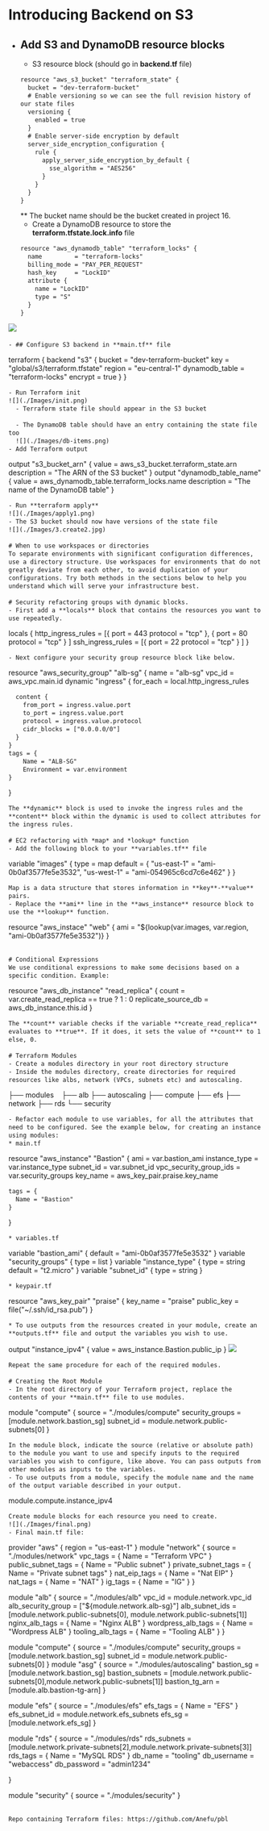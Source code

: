 # Introducing Backend on S3
- ## Add S3 and DynamoDB resource blocks
  - S3 resource block (should go in **backend.tf** file)
  ```
  resource "aws_s3_bucket" "terraform_state" {
    bucket = "dev-terraform-bucket"
    # Enable versioning so we can see the full revision history of our state files
    versioning {
      enabled = true
    }
    # Enable server-side encryption by default
    server_side_encryption_configuration {
      rule {
        apply_server_side_encryption_by_default {
          sse_algorithm = "AES256"
        }
      }
    }
  }
  ```
  ** The bucket name should be the bucket created in project 16.
  - Create a DynamoDB resource to store the **terraform.tfstate.lock.info** file
  ```
  resource "aws_dynamodb_table" "terraform_locks" {
    name         = "terraform-locks"
    billing_mode = "PAY_PER_REQUEST"
    hash_key     = "LockID"
    attribute {
      name = "LockID"
      type = "S"
    }
  }
![](./Images/dynamo.png)

  ```
- ## Configure S3 backend in **main.tf** file
  ```
  terraform {
    backend "s3" {
      bucket         = "dev-terraform-bucket"
      key            = "global/s3/terraform.tfstate"
      region         = "eu-central-1"
      dynamodb_table = "terraform-locks"
      encrypt        = true
    }
  }
  ```
  - Run Terraform init
  ![](./Images/init.png)
    - Terraform state file should appear in the S3 bucket
   
    - The DynamoDB table should have an entry containing the state file too
    ![](./Images/db-items.png)
  - Add Terraform output
  ```
  output "s3_bucket_arn" {
    value       = aws_s3_bucket.terraform_state.arn
    description = "The ARN of the S3 bucket"
  }
  output "dynamodb_table_name" {
    value       = aws_dynamodb_table.terraform_locks.name
    description = "The name of the DynamoDB table"
  }
  ```
  - Run **terraform apply**
  ![](./Images/apply1.png)
  - The S3 bucket should now have versions of the state file
  ![](./Images/3.create2.jpg)

# When to use workspaces or directories
To separate environments with significant configuration differences, use a directory structure. Use workspaces for environments that do not greatly deviate from each other, to avoid duplication of your configurations. Try both methods in the sections below to help you understand which will serve your infrastructure best.

# Security refactoring groups with dynamic blocks.
- First add a **locals** block that contains the resources you want to use repeatedly.
  ```
  locals {
    http_ingress_rules = [{
      port = 443
      protocol = "tcp"
    },
    {
      port = 80
      protocol = "tcp"
    }
    ]
    ssh_ingress_rules = [{
      port = 22
      protocol = "tcp"
    }
    ]
  }
  ```
- Next configure your security group resource block like below.
  ```
  resource "aws_security_group" "alb-sg" {
    name   = "alb-sg"
    vpc_id = aws_vpc.main.id
    dynamic "ingress" {
      for_each = local.http_ingress_rules

      content {
        from_port = ingress.value.port
        to_port = ingress.value.port
        protocol = ingress.value.protocol
        cidr_blocks = ["0.0.0.0/0"]
      }
    }
    tags = {
        Name = "ALB-SG"
        Environment = var.environment
    } 
  }
  ```
  The **dynamic** block is used to invoke the ingress rules and the **content** block within the dynamic is used to collect attributes for the ingress rules.

# EC2 refactoring with *map* and *lookup* function
- Add the following block to your **variables.tf** file
  ```
  variable "images" {
    type = map
    default = {
        "us-east-1" = "ami-0b0af3577fe5e3532",
        "us-west-1" = "ami-054965c6cd7c6e462"
    }
  }
  ```
  Map is a data structure that stores information in **key**-**value** pairs.
- Replace the **ami** line in the **aws_instance** resource block to use the **lookup** function.
  ```
  resource "aws_instace" "web" {
    ami  = "${lookup(var.images, var.region, "ami-0b0af3577fe5e3532")}
  }
  ```

# Conditional Expressions
We use conditional expressions to make some decisions based on a specific condition. Example:
```
resource "aws_db_instance" "read_replica" {
  count               = var.create_read_replica == true ? 1 : 0
  replicate_source_db = aws_db_instance.this.id
}
```
The **count** variable checks if the variable **create_read_replica** evaluates to **true**. If it does, it sets the value of **count** to 1 else, 0.

# Terraform Modules
- Create a modules directory in your root directory structure
- Inside the modules directory, create directories for required resources like albs, network (VPCs, subnets etc) and autoscaling.
  ```
  ├── modules
      ├── alb
      ├── autoscaling
      ├── compute
      ├── efs
      ├── network
      ├── rds
      └── security
  ```
- Refactor each module to use variables, for all the attributes that need to be configured. See the example below, for creating an instance using modules:
  * main.tf
  ```
  resource "aws_instance" "Bastion" {
    ami                         = var.bastion_ami
    instance_type               = var.instance_type
    subnet_id                   = var.subnet_id
    vpc_security_group_ids      = var.security_groups
    key_name                    = aws_key_pair.praise.key_name

    tags = {
      Name = "Bastion"
    }
  }
  ```
  * variables.tf
  ```
  variable "bastion_ami" {
    default = "ami-0b0af3577fe5e3532"
  }
  variable "security_groups" {
    type = list 
  }
  variable "instance_type" {
    type = string
    default = "t2.micro"
  }
  variable "subnet_id" {
    type = string
  }
  ```
  * keypair.tf
  ```
  resource "aws_key_pair" "praise" {
    key_name   = "praise"
    public_key = file("~/.ssh/id_rsa.pub")
  }
  ```
  * To use outputs from the resources created in your module, create an **outputs.tf** file and output the variables you wish to use.
  ```
  output "instance_ipv4" {
    value = aws_instance.Bastion.public_ip
  }
![](./Images/2.create.jpg)

  ```
  Repeat the same procedure for each of the required modules.

# Creating the Root Module
- In the root directory of your Terraform project, replace the contents of your **main.tf** file to use modules.
  ```
  module "compute" {
    source = "./modules/compute"
    security_groups = [module.network.bastion_sg]
    subnet_id = module.network.public-subnets[0]
  }
  ```
  In the module block, indicate the source (relative or absolute path) to the module you want to use and specify inputs to the required variables you wish to configure, like above. You can pass outputs from other modules as inputs to the variables.
- To use outputs from a module, specify the module name and the name of the output variable described in your output.
  ```
  module.compute.instance_ipv4
  ```
  Create module blocks for each resource you need to create.
![](./Images/final.png)
- Final main.tf file:
  ```
  provider "aws" {
    region = "us-east-1"
  }
  module "network" {
    source = "./modules/network"
    vpc_tags = {
        Name = "Terraform VPC"
    }
    public_subnet_tags = {
        Name = "Public subnet"
    }
    private_subnet_tags = {
        Name = "Private subnet tags"
    }
    nat_eip_tags = {
        Name = "Nat EIP"
    }
    nat_tags = {
        Name = "NAT"
    }
    ig_tags = {
        Name = "IG"
    }
  }

  module "alb" {
    source = "./modules/alb"
    vpc_id = module.network.vpc_id
    alb_security_group = ["${module.network.alb-sg}"]
    alb_subnet_ids = [module.network.public-subnets[0], module.network.public-subnets[1]]
    nginx_alb_tags = {
        Name = "Nginx ALB"
    }
    wordpress_alb_tags = {
        Name = "Wordpress ALB"
    }
    tooling_alb_tags = {
        Name = "Tooling ALB"
    }
  }

  module "compute" {
    source = "./modules/compute"
    security_groups = [module.network.bastion_sg]
    subnet_id = module.network.public-subnets[0]
  }
  module "asg" {
    source = "./modules/autoscaling"
    bastion_sg = [module.network.bastion_sg]
    bastion_subnets = [module.network.public-subnets[0],module.network.public-subnets[1]]
    bastion_tg_arn  = [module.alb.bastion-tg-arn]
  }

  module "efs" {
    source = "./modules/efs"
    efs_tags = {
        Name = "EFS"
    }
    efs_subnet_id = module.network.efs_subnets
    efs_sg = [module.network.efs_sg]
  }

  module "rds" {
    source = "./modules/rds"
    rds_subnets = [module.network.private-subnets[2],module.network.private-subnets[3]]
    rds_tags = {
        Name = "MySQL RDS"
    }
    db_name = "tooling"
    db_username = "webaccess"
    db_password = "admin1234"

  }

  module "security" {
    source = "./modules/security"
  }
  ```

Repo containing Terraform files: https://github.com/Anefu/pbl